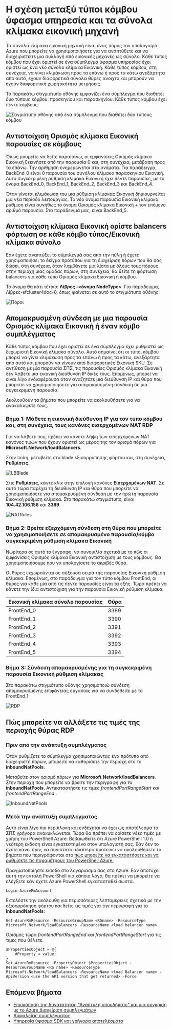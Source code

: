 <properties
   pageTitle="Τύποι κόμβου ύφασμα υπηρεσία και τα σύνολα κλίμακα Εικονική | Microsoft Azure"
   description="Περιγράφει τον τρόπο τύποι κόμβου υπηρεσίας ύφασμα συσχέτιση με Εικονική κλίμακα σύνολα και πώς σε απομακρυσμένη σύνδεση με μια παρουσία Ορισμός κλίμακα Εικονική ή έναν κόμβο συμπλέγματος."
   services="service-fabric"
   documentationCenter=".net"
   authors="ChackDan"
   manager="timlt"
   editor=""/>

<tags
   ms.service="service-fabric"
   ms.devlang="dotnet"
   ms.topic="article"
   ms.tgt_pltfrm="NA"
   ms.workload="NA"
   ms.date="09/09/2016"
   ms.author="chackdan"/>


# <a name="the-relationship-between-service-fabric-node-types-and-virtual-machine-scale-sets"></a>Η σχέση μεταξύ τύποι κόμβου ύφασμα υπηρεσία και τα σύνολα κλίμακα εικονική μηχανή

Τα σύνολα κλίμακα εικονική μηχανή είναι ένας πόρος τον υπολογισμό Azure που μπορείτε να χρησιμοποιήσετε για να αναπτύξετε και να διαχειριστείτε μια συλλογή από εικονικές μηχανές ως σύνολο. Κάθε τύπος κόμβου που έχει οριστεί σε ένα σύμπλεγμα ύφασμα υπηρεσίας έχει οριστεί ως ένα νέο σύνολο κλίμακα Εικονική. Κάθε τύπος κόμβου, στη συνέχεια, να γίνει κλιμάκωση προς τα επάνω ή προς τα κάτω ανεξάρτητα από αυτό, έχουν διαφορετικά σύνολα θύρες ανοιχτό και μπορούν να έχουν διαφορετική χωρητικότητα μετρήσεις.

Το παρακάτω στιγμιότυπο οθόνης εμφανίζει ένα σύμπλεγμα που διαθέτει δύο τύπους κόμβου: προσκηνίου και παρασκηνίου.  Κάθε τύπος κόμβου έχει πέντε κόμβους.

![Στιγμιότυπο οθόνης από ένα σύμπλεγμα που διαθέτει δύο τύπους κόμβου][NodeTypes]

## <a name="mapping-vm-scale-set-instances-to-nodes"></a>Αντιστοίχιση Ορισμός κλίμακα Εικονική παρουσίες σε κόμβους

Όπως μπορείτε να δείτε παραπάνω, οι εμφανίσεις Ορισμός κλίμακα Εικονική ξεκινήστε από την παρουσία 0 και, στη συνέχεια, μετάβαση προς τα επάνω. Την αρίθμηση ενημερώνεται στα ονόματα. Για παράδειγμα, BackEnd_0 είναι 0 παρουσία του συνόλου κλίμακα παρασκηνίου Εικονική. Αυτό συγκεκριμένη ρύθμιση κλίμακα Εικονική έχει πέντε παρουσίες, με το όνομα BackEnd_0, BackEnd_1, BackEnd_2, BackEnd_3 και BackEnd_4.

Όταν γίνεται κλιμάκωση του μια ρύθμιση κλίμακας Εικονική δημιουργείται μια νέα περίοδο λειτουργίας. Το νέο όνομα παρουσία Εικονική κλίμακα ρύθμιση είναι συνήθως το όνομα Ορισμός κλίμακα Εικονική + τον επόμενο αριθμό παρουσία. Στο παράδειγμά μας, είναι BackEnd_5.


## <a name="mapping-vm-scale-set-load-balancers-to-each-node-typevm-scale-set"></a>Αντιστοίχιση κλίμακα Εικονική ορίστε balancers φόρτωση σε κάθε κόμβο τύπος/Εικονική κλίμακα σύνολο

Εάν έχετε αναπτύξει το σύμπλεγμά σας από την πύλη ή έχετε χρησιμοποιήσει το δείγμα προτύπου για τη διαχείριση πόρων που θα σας δώσει, στη συνέχεια, όταν λαμβάνετε μια λίστα με όλους τους πόρους στην περιοχή μιας ομάδας πόρων, στη συνέχεια, θα δείτε τη φόρτωση balancers για κάθε τύπο Ορισμός κλίμακα Εικονική ή κόμβου.

Το όνομα θα κάτι τέτοιο: **Λίβρες -&lt;όνομα NodeType&gt;**. Για παράδειγμα, Λίβρες-sfcluster4doc-0, όπως φαίνεται σε αυτό το στιγμιότυπο οθόνης:


![Πόροι][Resources]


## <a name="remote-connect-to-a-vm-scale-set-instance-or-a-cluster-node"></a>Απομακρυσμένη σύνδεση με μια παρουσία Ορισμός κλίμακα Εικονική ή έναν κόμβο συμπλέγματος
Κάθε τύπος κόμβου που έχει οριστεί σε ένα σύμπλεγμα έχει ρυθμιστεί ως ξεχωριστή Εικονική κλίμακα σύνολο.  Αυτό σημαίνει ότι οι τύποι κόμβου μπορεί να γίνει κλιμάκωση προς τα επάνω ή προς τα κάτω, ανεξάρτητα από αυτό και μπορούν να γίνουν από διαφορετικές Εικονική SKU. Σε αντίθεση με μία παρουσία ΣΠΣ, τις παρουσίες Ορισμός κλίμακα Εικονική δεν λάβετε μια εικονική διεύθυνση IP δικές τους. Επομένως, μπορεί να είναι λίγο ενδιαφέρουσα όταν αναζητάτε μια διεύθυνση IP και θύρα που μπορείτε να χρησιμοποιήσετε για απομακρυσμένη σύνδεση σε μια συγκεκριμένη παρουσία.

Ακολουθούν τα βήματα που μπορείτε να ακολουθήσετε για να ανακαλύψετε τους.

### <a name="step-1-find-out-the-virtual-ip-address-for-the-node-type-and-then-inbound-nat-rules-for-rdp"></a>Βήμα 1: Μάθετε η εικονική διεύθυνση IP για τον τύπο κόμβου και, στη συνέχεια, τους κανόνες εισερχομένων NAT RDP

Για να λάβετε που, πρέπει να κάνετε λήψη των εισερχομένων NAT κανόνες τιμών που έχουν οριστεί ως μέρος της τον ορισμό πόρων για **Microsoft.Network/loadBalancers**.

Στην πύλη, μεταβείτε στο blade εξισορρόπησης φόρτου και, στη συνέχεια, **Ρυθμίσεις**.

![LBBlade][LBBlade]


Στις **Ρυθμίσεις**, κάντε κλικ στην επιλογή κανόνες **Εισερχομένων NAT**. Σε αυτό τώρα παρέχει τη διεύθυνση IP και θύρα που μπορείτε να χρησιμοποιήσετε για απομακρυσμένη σύνδεση με την πρώτη παρουσία Εικονική ρύθμιση κλίμακα. Στο παρακάτω στιγμιότυπο, είναι **104.42.106.156** και **3389**

![NATRules][NATRules]

### <a name="step-2-find-out-the-port-that-you-can-use-to-remote-connect-to-the-specific-vm-scale-set-instancenode"></a>Βήμα 2: Βρείτε εξερχόμενη σύνδεση στη θύρα που μπορείτε να χρησιμοποιήσετε σε απομακρυσμένο παρουσία/κόμβο συγκεκριμένη ρύθμιση κλίμακα Εικονική

Νωρίτερα σε αυτό το έγγραφο, να συνομιλία σχετικά με το πώς οι εμφανίσεις Ορισμός κλίμακα Εικονική αντιστοίχιση με τους κόμβους. Θα χρησιμοποιήσουμε που να υπολογίσετε το ακριβές θύρα.

Οι θύρες εκχωρούνται σε αύξουσα σειρά της παρουσίας Εικονική ρύθμιση κλίμακα. Επομένως, στο παράδειγμα για τον τύπο κόμβου FrontEnd, οι θύρες για κάθε μία από τις πέντε παρουσίες είναι τα εξής. Τώρα πρέπει να κάνετε την ίδια αντιστοίχιση για την παρουσία Εικονική ρύθμιση κλίμακα.

|**Εικονική κλίμακα σύνολο παρουσίας**|**Θύρα**|
|-----------------------|--------------------------|
|FrontEnd_0|3389|
|FrontEnd_1|3390|
|FrontEnd_2|3391|
|FrontEnd_3|3392|
|FrontEnd_4|3393|
|FrontEnd_5|3394|


### <a name="step-3-remote-connect-to-the-specific-vm-scale-set-instance"></a>Βήμα 3: Σύνδεση απομακρυσμένης για τη συγκεκριμένη παρουσία Εικονική ρύθμιση κλίμακας

Στο παρακάτω στιγμιότυπο οθόνης χρησιμοποιώ σύνδεση απομακρυσμένης επιφάνειας εργασίας για να συνδεθείτε με το FrontEnd_1:

![RDP][RDP]

## <a name="how-to-change-the-rdp-port-range-values"></a>Πώς μπορείτε να αλλάξετε τις τιμές της περιοχής θύρας RDP

### <a name="before-cluster-deployment"></a>Πριν από την ανάπτυξη συμπλέγματος

Όταν ρυθμίζετε το σύμπλεγμα χρησιμοποιώντας ένα πρότυπο από διαχειριστή πόρων, μπορείτε να καθορίσετε την περιοχή στο το **inboundNatPools**.

Μεταβείτε στον ορισμό πόρων για **Microsoft.Network/loadBalancers**. Στην περιοχή που μπορείτε να βρείτε την περιγραφή για το **inboundNatPools**.  Αντικαταστήστε τις τιμές *frontendPortRangeStart* και *frontendPortRangeEnd* .

![InboundNatPools][InboundNatPools]


### <a name="after-cluster-deployment"></a>Μετά την ανάπτυξη συμπλέγματος
Αυτό είναι λίγο πιο περίπλοκη και ενδέχεται να έχει ως αποτέλεσμα το ΣΠΣ γρήγορα ανακυκλώνεται. Τώρα θα πρέπει να ορίσετε νέες τιμές με χρήση του PowerShell Azure. Βεβαιωθείτε ότι Azure PowerShell 1.0 ή νεότερη έκδοση είναι εγκατεστημένο στον υπολογιστή σας. Εάν δεν το έχετε κάνει πριν, να συνιστάται ιδιαίτερα προτείνει να ακολουθήσετε τα βήματα που περιγράφονται στο [πώς μπορείτε να εγκαταστήσετε και να ρυθμίσετε τις παραμέτρους του PowerShell Azure.](../powershell-install-configure.md)

Πραγματοποιήστε είσοδο στο λογαριασμό σας στο Azure. Εάν αποτύχει αυτή την εντολή PowerShell για κάποιο λόγο, θα πρέπει να μπορείτε να ελέγξετε εάν έχετε Azure PowerShell εγκατασταθεί σωστά.

```
Login-AzureRmAccount
```

Εκτελέστε την ακόλουθη για περισσότερες λεπτομέρειες σχετικά με την εξισορρόπηση φόρτου και δείτε τις τιμές για την περιγραφή για το **inboundNatPools**:

```
Get-AzureRmResource -ResourceGroupName <RGname> -ResourceType Microsoft.Network/loadBalancers -ResourceName <load balancer name>
```

Ορισμός τώρα *frontendPortRangeEnd* και *frontendPortRangeStart* για τις τιμές που θέλετε.

```
$PropertiesObject = @{
    #Property = value;
}
Set-AzureRmResource -PropertyObject $PropertiesObject -ResourceGroupName <RG name> -ResourceType Microsoft.Network/loadBalancers -ResourceName <load Balancer name> -ApiVersion <use the API version that get returned> -Force
```


## <a name="next-steps"></a>Επόμενα βήματα

- [Επισκόπηση της δυνατότητας "Ανάπτυξη οπουδήποτε" και μια σύγκριση με το Azure Διαχείριση συμπλεγμάτων](service-fabric-deploy-anywhere.md)
- [Ασφαλείας συμπλέγματος](service-fabric-cluster-security.md)
- [Υπηρεσία ύφασμα SDK και γρήγορα αποτελέσματα](service-fabric-get-started.md)


<!--Image references-->
[NodeTypes]: ./media/service-fabric-cluster-nodetypes/NodeTypes.png
[Resources]: ./media/service-fabric-cluster-nodetypes/Resources.png
[InboundNatPools]: ./media/service-fabric-cluster-nodetypes/InboundNatPools.png
[LBBlade]: ./media/service-fabric-cluster-nodetypes/LBBlade.png
[NATRules]: ./media/service-fabric-cluster-nodetypes/NATRules.png
[RDP]: ./media/service-fabric-cluster-nodetypes/RDP.png
